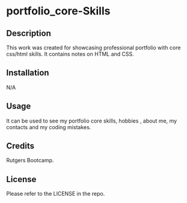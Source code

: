 # portfolio_core-Skills

## Description

This work was created for showcasing professional portfolio with core css/html skills.  It contains notes on HTML and CSS.

## Installation

N/A

## Usage

It can be used to see my portfolio core skills, hobbies , about me, my contacts and my coding mistakes.

## Credits

Rutgers Bootcamp.

## License

Please refer to the LICENSE in the repo.